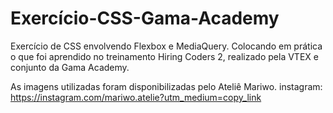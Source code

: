 # Exercício-CSS-Gama-Academy

Exercício de CSS envolvendo Flexbox e MediaQuery. Colocando em prática o que foi aprendido no treinamento Hiring Coders 2, realizado pela VTEX e conjunto da Gama Academy.

As imagens utilizadas foram disponibilizadas pelo Ateliê Mariwo.
instagram: https://instagram.com/mariwo.atelie?utm_medium=copy_link
